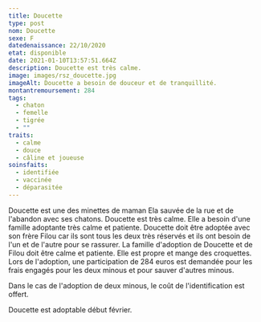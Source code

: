 ```yaml
---
title: Doucette
type: post
nom: Doucette
sexe: F
datedenaissance: 22/10/2020
etat: disponible
date: 2021-01-10T13:57:51.664Z
description: Doucette est très calme.
image: images/rsz_doucette.jpg
imageAlt: Doucette a besoin de douceur et de tranquillité.
montantremoursement: 284
tags:
  - chaton
  - femelle
  - tigrée
  - ""
traits:
  - calme
  - douce
  - câline et joueuse
soinsfaits:
  - identifiée
  - vaccinée
  - déparasitée
---
```

Doucette est une des minettes de maman Ela sauvée de la rue et de l'abandon avec ses chatons. Doucette est très calme. Elle a besoin d'une famille adoptante très calme et patiente. Doucette doit être adoptée avec son frère Filou car ils sont tous les deux très réservés et ils ont besoin de l'un et de l'autre pour se rassurer. La famille d'adoption de Doucette et de Filou doit être calme et patiente. Elle est propre et mange des croquettes. Lors de l'adoption, une participation de 284 euros est demandée pour les frais engagés pour les deux minous et pour sauver d'autres minous. 

Dans le cas de l'adoption de deux minous, le coût de l'identification est offert.

Doucette est adoptable début février.